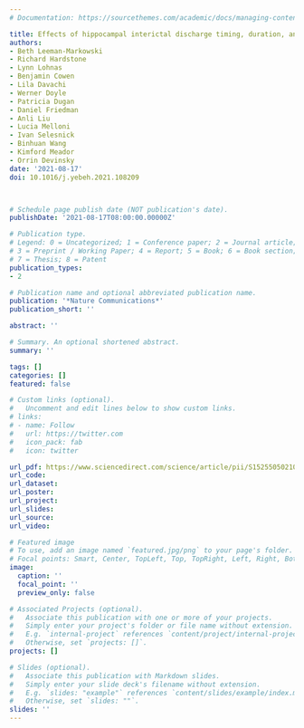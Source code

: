 ```yaml
---
# Documentation: https://sourcethemes.com/academic/docs/managing-content/

title: Effects of hippocampal interictal discharge timing, duration, and spatial extent on list learning
authors:
- Beth Leeman-Markowski
- Richard Hardstone
- Lynn Lohnas
- Benjamin Cowen
- Lila Davachi
- Werner Doyle
- Patricia Dugan
- Daniel Friedman
- Anli Liu
- Lucia Melloni
- Ivan Selesnick
- Binhuan Wang
- Kimford Meador
- Orrin Devinsky
date: '2021-08-17'
doi: 10.1016/j.yebeh.2021.108209



# Schedule page publish date (NOT publication's date).
publishDate: '2021-08-17T08:00:00.00000Z'

# Publication type.
# Legend: 0 = Uncategorized; 1 = Conference paper; 2 = Journal article;
# 3 = Preprint / Working Paper; 4 = Report; 5 = Book; 6 = Book section;
# 7 = Thesis; 8 = Patent
publication_types:
- 2

# Publication name and optional abbreviated publication name.
publication: '*Nature Communications*'
publication_short: ''

abstract: ''

# Summary. An optional shortened abstract.
summary: ''

tags: []
categories: []
featured: false

# Custom links (optional).
#   Uncomment and edit lines below to show custom links.
# links:
# - name: Follow
#   url: https://twitter.com
#   icon_pack: fab
#   icon: twitter

url_pdf: https://www.sciencedirect.com/science/article/pii/S1525505021004704
url_code:
url_dataset:
url_poster:
url_project:
url_slides:
url_source:
url_video:

# Featured image
# To use, add an image named `featured.jpg/png` to your page's folder. 
# Focal points: Smart, Center, TopLeft, Top, TopRight, Left, Right, BottomLeft, Bottom, BottomRight.
image:
  caption: ''
  focal_point: ''
  preview_only: false

# Associated Projects (optional).
#   Associate this publication with one or more of your projects.
#   Simply enter your project's folder or file name without extension.
#   E.g. `internal-project` references `content/project/internal-project/index.md`.
#   Otherwise, set `projects: []`.
projects: []

# Slides (optional).
#   Associate this publication with Markdown slides.
#   Simply enter your slide deck's filename without extension.
#   E.g. `slides: "example"` references `content/slides/example/index.md`.
#   Otherwise, set `slides: ""`.
slides: ''
---
```

